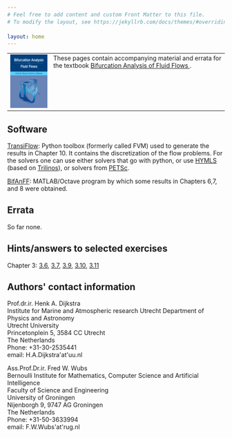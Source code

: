 ```yaml
---
# Feel free to add content and custom Front Matter to this file.
# To modify the layout, see https://jekyllrb.com/docs/themes/#overriding-theme-defaults

layout: home
---
```


<table>
  <tbody>  
      <td> 
        <a href="https://www.cambridge.org/core/books/bifurcation-analysis-of-fluid-flows/4DD7DA62E5C0A3B8572D1615AA9CB0FC"> <img src="boek.jpg" width=100% height=100%> </a> </td>
      <td valign=top>These pages contain accompanying material and errata for the textbook <a href="https://www.cambridge.org/core/books/bifurcation-analysis-of-fluid-flows/4DD7DA62E5C0A3B8572D1615AA9CB0FC">Bifurcation Analysis of Fluid Flows </a> .</td>
  </tbody>
</table>


Software
--------

[TransiFlow](https://github.com/BIMAU/transiflow):  Python toolbox (formerly called FVM) used to generate the results in Chapter 10. It contains the discretization of the flow problems. For the solvers one can use either solvers that go with python, or use [HYMLS](https://github.com/nlesc-smcm/hymls) (based on [Trilinos](https://trilinos.github.io/)), or solvers from [PETSc](https://petsc.org/release/). 

[BifAnFF](https://github.com/BIMAU/BifAnFF): MATLAB/Octave program by which some results in Chapters 6,7, and 8 were obtained.

Errata
-------
So far none.

Hints/answers to selected exercises
--------------------
Chapter 3: [3.6](ExercCh3/Exerc3_6.pdf), [3.7](ExercCh3/Exerc3_7.pdf), [3.9](ExercCh3/Exerc3_9.pdf), [3.10](ExercCh3/Exerc3_10.pdf), [3.11](ExercCh3/Exerc3_11.pdf)

Authors' contact information
-------------------
Prof.dr.ir. Henk A. Dijkstra  
Institute for Marine and Atmospheric research Utrecht
Department of Physics and Astronomy  
Utrecht University  
Princetonplein 5, 3584 CC Utrecht  
The Netherlands  
Phone: +31-30-2535441  
email: H.A.Dijkstra'at'uu.nl

Ass.Prof.Dr.ir. Fred W. Wubs   
Bernoulli Institute for Mathematics, Computer Science and Artificial Intelligence  
Faculty of Science and Engineering  
University of Groningen  
Nijenborgh 9, 9747 AG Groningen  
The Netherlands  
Phone: +31-50-3633994  
email: F.W.Wubs'at'rug.nl
